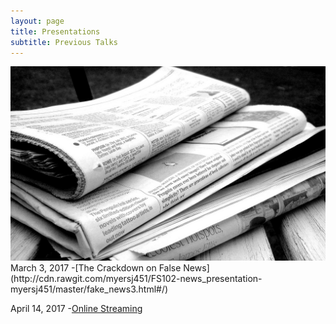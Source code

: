 ```yaml
---
layout: page
title: Presentations
subtitle: Previous Talks
--- 
```

<div class="img-container">
                    <img src="/img/6277209256_934f20da10_b.jpg">
</div>
March 3, 2017 -[The Crackdown on False News](http://cdn.rawgit.com/myersj451/FS102-news_presentation-myersj451/master/fake_news3.html#/)

April 14, 2017 -[Online Streaming](http://cdn.rawgit.com/myersj451/FS102-piracy_presentation-myersj451/master/piracy33.html#/)
